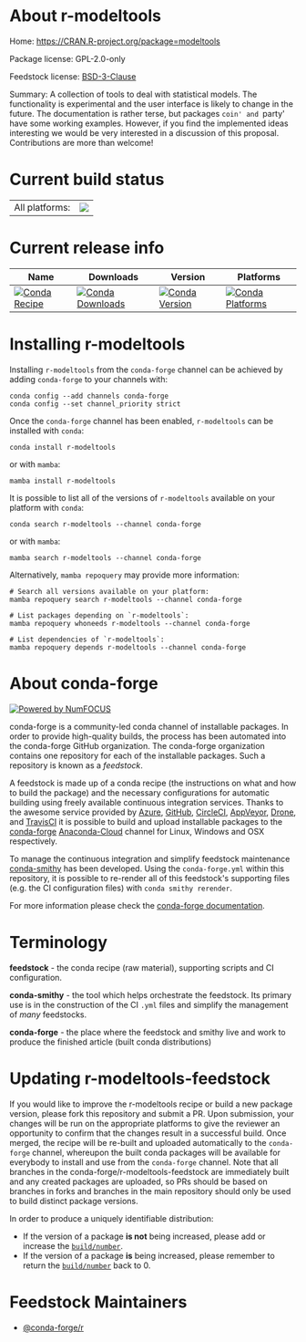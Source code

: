 About r-modeltools
==================

Home: https://CRAN.R-project.org/package=modeltools

Package license: GPL-2.0-only

Feedstock license: [BSD-3-Clause](https://github.com/conda-forge/r-modeltools-feedstock/blob/main/LICENSE.txt)

Summary: A collection of tools to deal with statistical models.  The functionality is experimental and the user interface is likely to change in the future. The documentation is rather terse, but packages `coin' and `party' have some working examples. However, if you find the implemented ideas interesting we would be very interested in a discussion of this proposal. Contributions are more than welcome!

Current build status
====================


<table><tr><td>All platforms:</td>
    <td>
      <a href="https://dev.azure.com/conda-forge/feedstock-builds/_build/latest?definitionId=1373&branchName=main">
        <img src="https://dev.azure.com/conda-forge/feedstock-builds/_apis/build/status/r-modeltools-feedstock?branchName=main">
      </a>
    </td>
  </tr>
</table>

Current release info
====================

| Name | Downloads | Version | Platforms |
| --- | --- | --- | --- |
| [![Conda Recipe](https://img.shields.io/badge/recipe-r--modeltools-green.svg)](https://anaconda.org/conda-forge/r-modeltools) | [![Conda Downloads](https://img.shields.io/conda/dn/conda-forge/r-modeltools.svg)](https://anaconda.org/conda-forge/r-modeltools) | [![Conda Version](https://img.shields.io/conda/vn/conda-forge/r-modeltools.svg)](https://anaconda.org/conda-forge/r-modeltools) | [![Conda Platforms](https://img.shields.io/conda/pn/conda-forge/r-modeltools.svg)](https://anaconda.org/conda-forge/r-modeltools) |

Installing r-modeltools
=======================

Installing `r-modeltools` from the `conda-forge` channel can be achieved by adding `conda-forge` to your channels with:

```
conda config --add channels conda-forge
conda config --set channel_priority strict
```

Once the `conda-forge` channel has been enabled, `r-modeltools` can be installed with `conda`:

```
conda install r-modeltools
```

or with `mamba`:

```
mamba install r-modeltools
```

It is possible to list all of the versions of `r-modeltools` available on your platform with `conda`:

```
conda search r-modeltools --channel conda-forge
```

or with `mamba`:

```
mamba search r-modeltools --channel conda-forge
```

Alternatively, `mamba repoquery` may provide more information:

```
# Search all versions available on your platform:
mamba repoquery search r-modeltools --channel conda-forge

# List packages depending on `r-modeltools`:
mamba repoquery whoneeds r-modeltools --channel conda-forge

# List dependencies of `r-modeltools`:
mamba repoquery depends r-modeltools --channel conda-forge
```


About conda-forge
=================

[![Powered by
NumFOCUS](https://img.shields.io/badge/powered%20by-NumFOCUS-orange.svg?style=flat&colorA=E1523D&colorB=007D8A)](https://numfocus.org)

conda-forge is a community-led conda channel of installable packages.
In order to provide high-quality builds, the process has been automated into the
conda-forge GitHub organization. The conda-forge organization contains one repository
for each of the installable packages. Such a repository is known as a *feedstock*.

A feedstock is made up of a conda recipe (the instructions on what and how to build
the package) and the necessary configurations for automatic building using freely
available continuous integration services. Thanks to the awesome service provided by
[Azure](https://azure.microsoft.com/en-us/services/devops/), [GitHub](https://github.com/),
[CircleCI](https://circleci.com/), [AppVeyor](https://www.appveyor.com/),
[Drone](https://cloud.drone.io/welcome), and [TravisCI](https://travis-ci.com/)
it is possible to build and upload installable packages to the
[conda-forge](https://anaconda.org/conda-forge) [Anaconda-Cloud](https://anaconda.org/)
channel for Linux, Windows and OSX respectively.

To manage the continuous integration and simplify feedstock maintenance
[conda-smithy](https://github.com/conda-forge/conda-smithy) has been developed.
Using the ``conda-forge.yml`` within this repository, it is possible to re-render all of
this feedstock's supporting files (e.g. the CI configuration files) with ``conda smithy rerender``.

For more information please check the [conda-forge documentation](https://conda-forge.org/docs/).

Terminology
===========

**feedstock** - the conda recipe (raw material), supporting scripts and CI configuration.

**conda-smithy** - the tool which helps orchestrate the feedstock.
                   Its primary use is in the construction of the CI ``.yml`` files
                   and simplify the management of *many* feedstocks.

**conda-forge** - the place where the feedstock and smithy live and work to
                  produce the finished article (built conda distributions)


Updating r-modeltools-feedstock
===============================

If you would like to improve the r-modeltools recipe or build a new
package version, please fork this repository and submit a PR. Upon submission,
your changes will be run on the appropriate platforms to give the reviewer an
opportunity to confirm that the changes result in a successful build. Once
merged, the recipe will be re-built and uploaded automatically to the
`conda-forge` channel, whereupon the built conda packages will be available for
everybody to install and use from the `conda-forge` channel.
Note that all branches in the conda-forge/r-modeltools-feedstock are
immediately built and any created packages are uploaded, so PRs should be based
on branches in forks and branches in the main repository should only be used to
build distinct package versions.

In order to produce a uniquely identifiable distribution:
 * If the version of a package **is not** being increased, please add or increase
   the [``build/number``](https://docs.conda.io/projects/conda-build/en/latest/resources/define-metadata.html#build-number-and-string).
 * If the version of a package **is** being increased, please remember to return
   the [``build/number``](https://docs.conda.io/projects/conda-build/en/latest/resources/define-metadata.html#build-number-and-string)
   back to 0.

Feedstock Maintainers
=====================

* [@conda-forge/r](https://github.com/conda-forge/r/)

